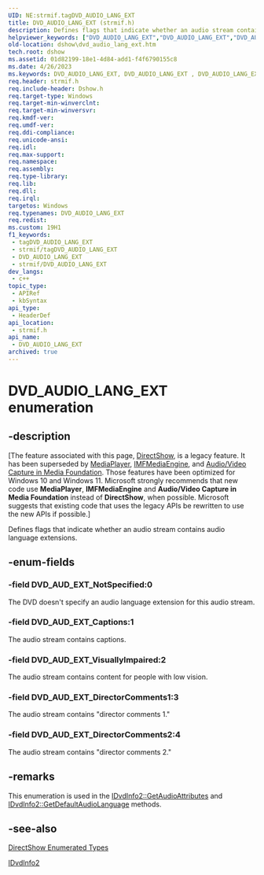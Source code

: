 ```yaml
---
UID: NE:strmif.tagDVD_AUDIO_LANG_EXT
title: DVD_AUDIO_LANG_EXT (strmif.h)
description: Defines flags that indicate whether an audio stream contains audio language extensions.
helpviewer_keywords: ["DVD_AUDIO_LANG_EXT","DVD_AUDIO_LANG_EXT","DVD_AUDIO_LANG_EXT enumeration [DirectShow]","DVD_AUDIO_LANG_EXTEnumeration","DVD_AUD_EXT_Captions","DVD_AUD_EXT_DirectorComments1","DVD_AUD_EXT_DirectorComments2","DVD_AUD_EXT_NotSpecified","DVD_AUD_EXT_VisuallyImpaired","dshow.dvd_audio_lang_ext","strmif/DVD_AUDIO_LANG_EXT","strmif/DVD_AUD_EXT_Captions","strmif/DVD_AUD_EXT_DirectorComments1","strmif/DVD_AUD_EXT_DirectorComments2","strmif/DVD_AUD_EXT_NotSpecified","strmif/DVD_AUD_EXT_VisuallyImpaired"]
old-location: dshow\dvd_audio_lang_ext.htm
tech.root: dshow
ms.assetid: 01d82199-18e1-4d84-add1-f4f6790155c8
ms.date: 4/26/2023
ms.keywords: DVD_AUDIO_LANG_EXT, DVD_AUDIO_LANG_EXT , DVD_AUDIO_LANG_EXT enumeration [DirectShow], DVD_AUDIO_LANG_EXTEnumeration, DVD_AUD_EXT_Captions, DVD_AUD_EXT_DirectorComments1, DVD_AUD_EXT_DirectorComments2, DVD_AUD_EXT_NotSpecified, DVD_AUD_EXT_VisuallyImpaired, dshow.dvd_audio_lang_ext, strmif/DVD_AUDIO_LANG_EXT, strmif/DVD_AUD_EXT_Captions, strmif/DVD_AUD_EXT_DirectorComments1, strmif/DVD_AUD_EXT_DirectorComments2, strmif/DVD_AUD_EXT_NotSpecified, strmif/DVD_AUD_EXT_VisuallyImpaired
req.header: strmif.h
req.include-header: Dshow.h
req.target-type: Windows
req.target-min-winverclnt: 
req.target-min-winversvr: 
req.kmdf-ver: 
req.umdf-ver: 
req.ddi-compliance: 
req.unicode-ansi: 
req.idl: 
req.max-support: 
req.namespace: 
req.assembly: 
req.type-library: 
req.lib: 
req.dll: 
req.irql: 
targetos: Windows
req.typenames: DVD_AUDIO_LANG_EXT
req.redist: 
ms.custom: 19H1
f1_keywords:
 - tagDVD_AUDIO_LANG_EXT
 - strmif/tagDVD_AUDIO_LANG_EXT
 - DVD_AUDIO_LANG_EXT
 - strmif/DVD_AUDIO_LANG_EXT
dev_langs:
 - c++
topic_type:
 - APIRef
 - kbSyntax
api_type:
 - HeaderDef
api_location:
 - strmif.h
api_name:
 - DVD_AUDIO_LANG_EXT
archived: true
---
```


# DVD_AUDIO_LANG_EXT enumeration


## -description

\[The feature associated with this page, [DirectShow](/windows/win32/directshow/directshow), is a legacy feature. It has been superseded by [MediaPlayer](/uwp/api/Windows.Media.Playback.MediaPlayer), [IMFMediaEngine](/windows/win32/api/mfmediaengine/nn-mfmediaengine-imfmediaengine), and [Audio/Video Capture in Media Foundation](/windows/win32/medfound/audio-video-capture-in-media-foundation). Those features have been optimized for Windows 10 and Windows 11. Microsoft strongly recommends that new code use **MediaPlayer**, **IMFMediaEngine** and **Audio/Video Capture in Media Foundation** instead of **DirectShow**, when possible. Microsoft suggests that existing code that uses the legacy APIs be rewritten to use the new APIs if possible.\]

Defines flags that indicate whether an audio stream contains audio language extensions.

## -enum-fields

### -field DVD_AUD_EXT_NotSpecified:0

The DVD doesn't specify an audio language extension for this audio stream.

### -field DVD_AUD_EXT_Captions:1

The audio stream contains captions.

### -field DVD_AUD_EXT_VisuallyImpaired:2

The audio stream contains content for people with low vision.

### -field DVD_AUD_EXT_DirectorComments1:3

The audio stream contains "director comments 1."

### -field DVD_AUD_EXT_DirectorComments2:4

The audio stream contains "director comments 2."

## -remarks

This enumeration is used in the <a href="/windows/desktop/api/strmif/nf-strmif-idvdinfo2-getaudioattributes">IDvdInfo2::GetAudioAttributes</a> and <a href="/windows/desktop/api/strmif/nf-strmif-idvdinfo2-getdefaultaudiolanguage">IDvdInfo2::GetDefaultAudioLanguage</a> methods.

## -see-also

<a href="/windows/desktop/DirectShow/directshow-enumerated-types">DirectShow Enumerated Types</a>



<a href="/windows/desktop/api/strmif/nn-strmif-idvdinfo2">IDvdInfo2</a>
